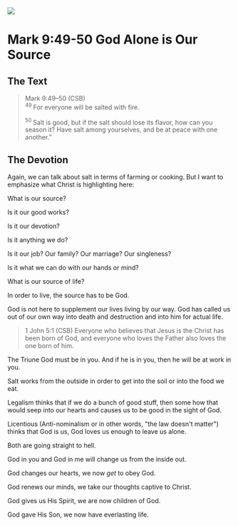 <img class="intro-right" src="/images/art-mark.jpg">

# Mark 9:49-50 God Alone is Our Source

## The Text

>Mark 9:49–50 (CSB)  
><sup> 49 </sup> For everyone will be salted with fire. 
>
><sup> 50 </sup> Salt is good, but if the salt should lose its flavor, how can you season it? Have salt among yourselves, and be at peace with one another.”

## The Devotion

Again, we can talk about salt in terms of farming or cooking. But I want to emphasize what Christ is highlighting here:

What is our source?

Is it our good works?

Is it our devotion?

Is it anything we do?

Is it our job? Our family? Our marriage? Our singleness?

Is it what we can do with our hands or mind?

What is our source of life?

In order to live, the source has to be God.

God is not here to supplement our lives living by our way. God has called us out of our own way into death and destruction and into him for actual life.

>1 John 5:1 (CSB) Everyone who believes that Jesus is the Christ has been born of God, and everyone who loves the Father also loves the one born of him.

The Triune God must be in you. And if he is in you, then he will be at work in you.

Salt works from the outside in order to get into the soil or into the food we eat.

Legalism thinks that if we do a bunch of good stuff, then some how that would seep into our hearts and causes us to be good in the sight of God.

Licentious (Anti-nominalism or in other words, "the law doesn't matter") thinks that God is us, God loves us enough to leave us alone.

Both are going straight to hell.

God in you and God in me will change us from the inside out.

God changes our hearts, we now *get* to obey God.

God renews our minds, we take our thoughts captive to Christ.

God gives us His Spirit, we are now children of God.

God gave His Son, we now have everlasting life.
